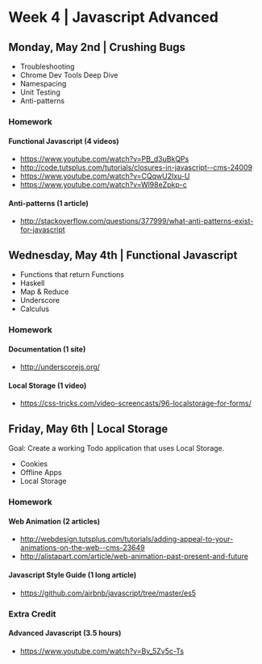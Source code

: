 # Week 4 | Javascript Advanced

## Monday, May 2nd | Crushing Bugs

- Troubleshooting
- Chrome Dev Tools Deep Dive
- Namespacing
- Unit Testing
- Anti-patterns

### Homework

#### Functional Javascript (4 videos)
- https://www.youtube.com/watch?v=PB_d3uBkQPs
- http://code.tutsplus.com/tutorials/closures-in-javascript--cms-24009
- https://www.youtube.com/watch?v=CQqwU2Ixu-U
- https://www.youtube.com/watch?v=Wl98eZpkp-c

#### Anti-patterns (1 article)
- http://stackoverflow.com/questions/377999/what-anti-patterns-exist-for-javascript



## Wednesday, May 4th | Functional Javascript

- Functions that return Functions
- Haskell
- Map & Reduce
- Underscore
- Calculus

### Homework

#### Documentation (1 site)
- http://underscorejs.org/

#### Local Storage (1 video)
- https://css-tricks.com/video-screencasts/96-localstorage-for-forms/



## Friday, May 6th | Local Storage

Goal: Create a working Todo application that uses Local Storage.

- Cookies
- Offline Apps
- Local Storage

### Homework

#### Web Animation (2 articles)
- http://webdesign.tutsplus.com/tutorials/adding-appeal-to-your-animations-on-the-web--cms-23649
- http://alistapart.com/article/web-animation-past-present-and-future

#### Javascript Style Guide (1 long article)
- https://github.com/airbnb/javascript/tree/master/es5


### Extra Credit

#### Advanced Javascript (3.5 hours)
- https://www.youtube.com/watch?v=Bv_5Zv5c-Ts


